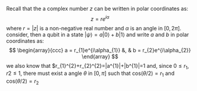 Recall that the a complex number $z$ can be written in polar coordinates as:
$$
z = re^{i\alpha}
$$
where $r = |z|$ is a non-negative real number and $\alpha$ is an angle in $[0, 2\pi]$. consider, then a qubit in a state $\lvert\psi\rangle = a\lvert0\rangle + b\lvert1\rangle$ and write $a$ and $b$ in polar coordinates as:
$$
\begin{array}{ccc}
a = r_{1}e^{i\alpha_{1}} &, & b = r_{2}e^{i\alpha_{2}}
\end{array}
$$
we also know that $r_{1}^{2}+r_{2}^{2}=|a^{1}|+|b^{1}|=1 and, since $0\leq r_{1}, r{2}\leq 1$, there must exist a angle $\theta$ in $[0, \pi]$ such that $\text{cos}(\theta/2) = r_{1}$ and $\text{cos}(\theta/2) = r_{2}$